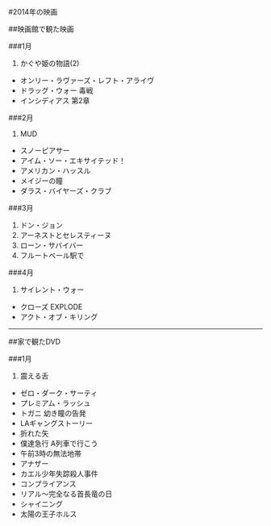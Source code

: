 #2014年の映画

##映画館で観た映画

###1月

1. かぐや姫の物語(2)
- オンリー・ラヴァーズ・レフト・アライヴ
- ドラッグ・ウォー 毒戦
- インシディアス 第2章

###2月
1.  MUD
- スノーピアサー
- アイム・ソー・エキサイテッド！
- アメリカン・ハッスル
- メイジーの瞳
- ダラス・バイヤーズ・クラブ

###3月
1. ドン・ジョン
2. アーネストとセレスティーヌ
3. ローン・サバイバー
4. フルートベール駅で

###4月
1. サイレント・ウォー
- クローズ EXPLODE
- アクト・オブ・キリング


---
##家で観たDVD

###1月
1. 震える舌
- ゼロ・ダーク・サーティ
- プレミアム・ラッシュ
- トガニ 幼き瞳の告発
- LAギャングストーリー
- 折れた矢
- 僕達急行 A列車で行こう
- 午前3時の無法地帯
- アナザー
- カエル少年失踪殺人事件
- コンプライアンス
- リアル〜完全なる首長竜の日
- シャイニング
- 太陽の王子ホルス
